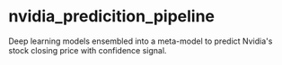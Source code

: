 # nvidia_predicition_pipeline
Deep learning models ensembled into a meta-model to predict Nvidia's stock closing price with confidence signal.
